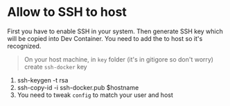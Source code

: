 # Allow to SSH to host

First you have to enable SSH in your system. Then generate SSH key which will be copied into Dev Container. You need to add the to host so it's recognized.

> On your host machine, in `key` folder (it's in gitigore so don't worry) create `ssh-docker` key

1. ssh-keygen -t rsa
2. ssh-copy-id -i ssh-docker.pub $hostname
3. You need to tweak `config` to match your user and host
